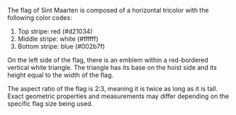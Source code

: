 The flag of Sint Maarten is composed of a horizontal tricolor with the following color codes:

1. Top stripe: red (#d21034)
2. Middle stripe: white (#ffffff)
3. Bottom stripe: blue (#002b7f)

On the left side of the flag, there is an emblem within a red-bordered vertical white triangle. The triangle has its base on the hoist side and its height equal to the width of the flag.

The aspect ratio of the flag is 2:3, meaning it is twice as long as it is tall. Exact geometric properties and measurements may differ depending on the specific flag size being used.